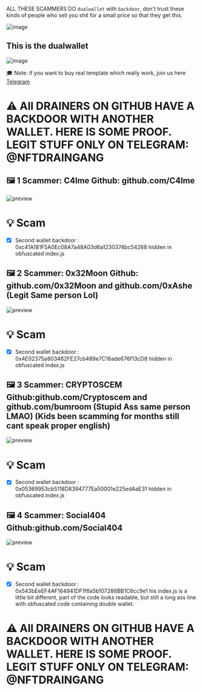 

ALL THESE SCAMMERS DO `dualwallet` with `backdoor`, don't trust these kinds of people who sell you shit for a small price so that they get this.

![image](https://user-images.githubusercontent.com/103531256/164218636-2ec42685-bab8-4b1f-b29c-6d055cbe2dfe.png)

## This is the dualwallet
![image](https://user-images.githubusercontent.com/103531256/164218655-884f09c9-30b3-4506-bb69-fe9293b78aee.png)

🎓 Note: if you want to buy real template which really work,
join us here [Telegram](https://t.me/NFTDRAINGANG)


# ⚠️ All DRAINERS ON GITHUB HAVE A BACKDOOR WITH ANOTHER WALLET. HERE IS SOME PROOF. LEGIT STUFF ONLY ON TELEGRAM: @NFTDRAINGANG

## 🖼️ 1 Scammer: C4lme Github: github.com/C4lme

![preview](https://camo.githubusercontent.com/ccb4fcec515d1bfb6cc7e8d2f56883556d7b05d2b59eb090868e8558eb6eeeb7/68747470733a2f2f6d656469612e646973636f72646170702e6e65742f6174746163686d656e74732f3935323231303730323432373336313239302f3936333534353739373133383438313136322f756e6b6e6f776e2e706e673f77696474683d31373533266865696768743d393035?width=1753&height=905)

# 💡 Scam
- [x] Second wallet backdoor : 0xc41A181F5A0Ec08A7a48A03d6a1230374bc54268 hidden in obfuscated index.js

## 🖼️ 2 Scammer: 0x32Moon Github: github.com/0x32Moon and github.com/0xAshe (Legit Same person Lol)

![preview](https://camo.githubusercontent.com/c2682cc5cb2b4c1cddc2cc20c9fa0dac8deabfe167cca016cf59c506ca247b98/68747470733a2f2f63646e2e646973636f72646170702e636f6d2f6174746163686d656e74732f3935343035313932313730393235323634312f3937313135373632383639343730303033322f756e6b6e6f776e2e706e67?width=1753&height=905)

# 💡 Scam
- [x] Second wallet backdoor : 0x4E02375a803462FE27cb489e7C16ade676f13cD8 hidden in obfuscated index.js

## 🖼️ 3 Scammer: CRYPTOSCEM Github:github.com/Cryptoscem and github.com/bumroom (Stupid Ass same person LMAO) (Kids been scamming for months still cant speak proper english)

![preview](https://camo.githubusercontent.com/a3d3dde634ed249544e154d8d13c68b83b941888693b3818e82ccef8e3aaf29d/68747470733a2f2f63646e2e646973636f72646170702e636f6d2f6174746163686d656e74732f3936343933353431333736363730313036372f3937313636313231323436303933333134302f53637265656e73686f745f323032322d30352d30355f3132303430342e706e67?width=1753&height=905)

# 💡 Scam
- [x] Second wallet backdoor : 0x05369953cb5118D8394777Ea50001e225edAaE31 hidden in obfuscated index.js

## 🖼️ 4 Scammer: Social404 Github:github.com/Social404

![preview](https://camo.githubusercontent.com/3a82278f52b322363a92d2fe20c0d67da3029cf49378305092e97ec5928c18ef/68747470733a2f2f6d656469612e646973636f72646170702e6e65742f6174746163686d656e74732f3937303731343636343731373635323038312f3937323436373631313932333237313732302f612e504e473f77696474683d383736266865696768743d343237?width=1753&height=905)

# 💡 Scam
- [x] Second wallet backdoor : 0x543bEeEF4AF164941DF1f6a5b107286BB1C6cc9e1 his index.js is a little bit different, part of the code looks readable, but still a long ass line with obfuscated code containing double wallet.


# ⚠️ All DRAINERS ON GITHUB HAVE A BACKDOOR WITH ANOTHER WALLET. HERE IS SOME PROOF. LEGIT STUFF ONLY ON TELEGRAM: @NFTDRAINGANG
